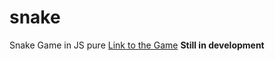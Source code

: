 # snake
Snake Game in JS pure
[Link to the Game](https://nicolas-oliveira.github.io/snake/) **Still in development**
